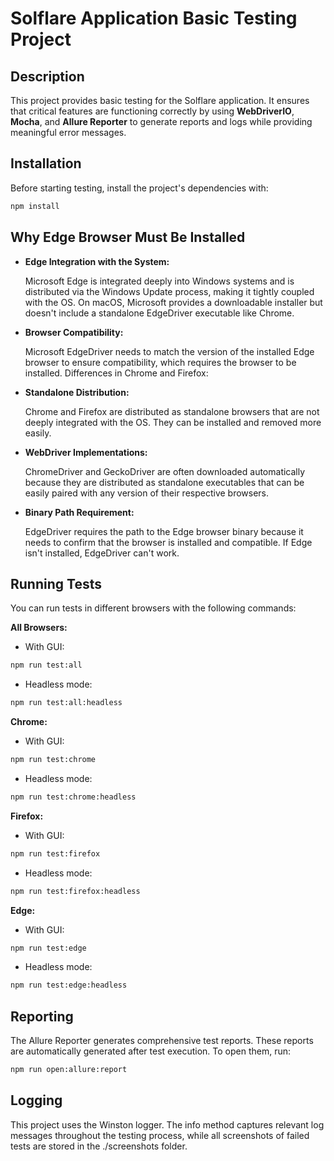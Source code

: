 # Solflare Application Basic Testing Project

## Description

This project provides basic testing for the Solflare application. It ensures that critical features are functioning correctly by using **WebDriverIO**, **Mocha**, and **Allure Reporter** to generate reports and logs while providing meaningful error messages.

## Installation

Before starting testing, install the project's dependencies with:

```bash
npm install
````

## Why Edge Browser Must Be Installed

- **Edge Integration with the System:**
  
  Microsoft Edge is integrated deeply into Windows systems and is distributed via the Windows Update process, making it tightly coupled with the OS. On macOS, Microsoft provides a downloadable installer but doesn't include a standalone EdgeDriver executable like Chrome.

- **Browser Compatibility:**
  
  Microsoft EdgeDriver needs to match the version of the installed Edge browser to ensure compatibility, which requires the browser to be installed. Differences in Chrome and Firefox:

- **Standalone Distribution:**
  
  Chrome and Firefox are distributed as standalone browsers that are not deeply integrated with the OS. They can be installed and removed more easily.

- **WebDriver Implementations:**
  
  ChromeDriver and GeckoDriver are often downloaded automatically because they are distributed as standalone executables that can be easily paired with any version of their respective browsers.

- **Binary Path Requirement:**
  
  EdgeDriver requires the path to the Edge browser binary because it needs to confirm that the browser is installed and compatible. If Edge isn't installed, EdgeDriver can't work.


## Running Tests

You can run tests in different browsers with the following commands:

**All Browsers:**


* With GUI:

````bash
npm run test:all
````

* Headless mode:
````bash
npm run test:all:headless
````

**Chrome:**

* With GUI:
````bash
npm run test:chrome
````

* Headless mode:
````bash
npm run test:chrome:headless
````

**Firefox:**

* With GUI:
````bash
npm run test:firefox
````

* Headless mode:
````bash
npm run test:firefox:headless
````

**Edge:**

* With GUI:
````bash
npm run test:edge
````

* Headless mode:
````bash
npm run test:edge:headless
````


## Reporting

The Allure Reporter generates comprehensive test reports. These reports are automatically generated after test execution. To open them, run:

````bash
npm run open:allure:report
````

## Logging

This project uses the Winston logger. The info method captures relevant log messages throughout the testing process, while all screenshots of failed tests are stored in the ./screenshots folder.
